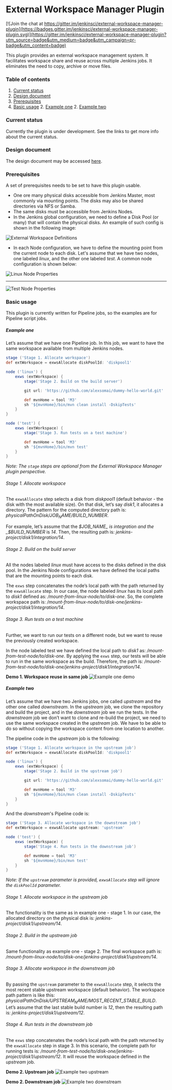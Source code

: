 # External Workspace Manager Plugin

[![Join the chat at https://gitter.im/jenkinsci/external-workspace-manager-plugin](https://badges.gitter.im/jenkinsci/external-workspace-manager-plugin.svg)](https://gitter.im/jenkinsci/external-workspace-manager-plugin?utm_source=badge&utm_medium=badge&utm_campaign=pr-badge&utm_content=badge)

This plugin provides an external workspace management system.
It facilitates workspace share and reuse across multiple Jenkins jobs.
It eliminates the need to copy, archive or move files.

### Table of contents
1. [Current status](#current-status)
1. [Design document](#design-document)
1. [Prerequisites](#prerequisites)
1. [Basic usage](#basic-usage)
    2. [Example one](#example-one)
    2. [Example two](#example-two)

### Current status

Currently the plugin is under development. See the links to get more info about the current status.

### Design document

The design document may be accessed [here](https://docs.google.com/document/d/1yiisnsR7qg3XEEvch8vocWbitSUCZcoQ-pfzEVFg1eA/edit?usp=sharing).

### Prerequisites
A set of prerequisites needs to be set to have this plugin usable.

 - One ore many physical disks accessible from Jenkins Master, most commonly via mounting points. 
The disks may also be shared directories via NFS or Samba.
 - The same disks must be accessible from Jenkins Nodes.
 - In the Jenkins global configuration, we need to define a Disk Pool (or many) that will contain the physical disks. 
An example of such config is shown in the following image:

![External Workspace Definitions](doc/images/external-workspace-definitions.png)

 - In each Node configuration, we have to define the mounting point from the current node to each disk. 
Let's assume that we have two nodes, one labeled _linux_, and the other one labeled _test_. 
A common node configuration is shown below:

![Linux Node Properties](doc/images/linux-node-config.png)
___
![Test Node Properties](doc/images/test-node-config.png)

### Basic usage

This plugin is currently written for Pipeline jobs, so the examples are for Pipeline script jobs.

##### Example one

Let’s assume that we have one Pipeline job. 
In this job, we want to have the same workspace available from multiple Jenkins nodes.

```groovy
stage ('Stage 1. Allocate workspace')
def extWorkspace = exwsAllocate diskPoolId: 'diskpool1'

node ('linux') {
    exws (extWorkspace) {
        stage('Stage 2. Build on the build server')

        git url: 'https://github.com/alexsomai/dummy-hello-world.git'

        def mvnHome = tool 'M3'
        sh '${mvnHome}/bin/mvn clean install -DskipTests'
    }
}

node ('test') {
    exws (extWorkspace) {
        stage('Stage 3. Run tests on a test machine')

        def mvnHome = tool 'M3'
        sh '${mvnHome}/bin/mvn test'
    }
}
```

_Note: The `stage` steps are optional from the External Workspace Manager plugin perspective._

###### Stage 1. Allocate workspace

The `exwsAllocate` step selects a disk from _diskpool1_ (default behavior - the disk with the most available size).
On that disk, let’s say _disk1_, it allocates a directory.
The pattern for the computed directory path is: _physicalPathOnDisk/$JOB_NAME/$BUILD_NUMBER_.

For example, let’s assume that the _$JOB_NAME_ is integration and the _$BUILD_NUMBER_ is _14_.
Then, the resulting path is: _jenkins-project/disk1/integration/14_.

###### Stage 2. Build on the build server

All the nodes labeled _linux_ must have access to the disks defined in the disk pool.
In the Jenkins Node configurations we have defined the local paths that are the mounting points to each disk.

The `exws` step concatenates the node’s local path with the path returned by the `exwsAllocate` step.
In our case, the node labeled _linux_ has its local path to _disk1_ defined as: _/mount-from-linux-node/to/disk-one_.
So, the complete workspace path is: _/mount-from-linux-node/to/disk-one/jenkins-project/disk1/integration/14_.

###### Stage 3. Run tests on a test machine

Further, we want to run our tests on a different node, but we want to reuse the previously created workspace.

In the node labeled test we have defined the local path to _disk1_ as: _/mount-from-test-node/to/disk-one_.
By applying the `exws` step, our tests will be able to run in the same workspace as the build. 
Therefore, the path is: _/mount-from-test-node/to/disk-one/jenkins-project/disk1/integration/14_.

**Demo 1. Workspace reuse in same job**
![Example one demo](doc/gifs/demo1-workspace-reuse-in-same-job.gif)

##### Example two

Let’s assume that we have two Jenkins jobs, one called _upstream_ and the other one called _downstream_.
In the _upstream_ job, we clone the repository and build the project, and in the _downstream_ job we run the tests.
In the _downstream_ job we don’t want to clone and re-build the project, we need to use the same workspace created in 
the _upstream_ job.
We have to be able to do so without copying the workspace content from one location to another.

The pipeline code in the _upstream_ job is the following:

```groovy
stage ('Stage 1. Allocate workspace in the upstream job')
def extWorkspace = exwsAllocate diskPoolId: 'diskpool1'

node ('linux') {
    exws (extWorkspace) {
        stage('Stage 2. Build in the upstream job')

        git url: 'https://github.com/alexsomai/dummy-hello-world.git'

        def mvnHome = tool 'M3'
        sh '${mvnHome}/bin/mvn clean install -DskipTests'
    }
}
```

And the _downstream_'s Pipeline code is:

```groovy
stage ('Stage 3. Allocate workspace in the downstream job')
def extWorkspace = exwsAllocate upstream: 'upstream'

node ('test') {
    exws (extWorkspace) {
        stage('Stage 4. Run tests in the downstream job')

        def mvnHome = tool 'M3'
        sh '${mvnHome}/bin/mvn test'
    }
}
```

_Note: If the `upstream` parameter is provided, `exwsAllocate` step will ignore the  `diskPoolId` parameter._

###### Stage 1. Allocate workspace in the upstream job

The functionality is the same as in example one - stage 1.
In our case, the allocated directory on the physical disk is: _jenkins-project/disk1/upstream/14_.

###### Stage 2. Build in the upstream job

Same functionality as example one - stage 2.
The final workspace path is: _/mount-from-linux-node/to/disk-one/jenkins-project/disk1/upstream/14_.

###### Stage 3. Allocate workspace in the downstream job

By passing the `upstream` parameter to the `exwsAllocate` step, it selects the most recent stable upstream 
workspace (default behavior).
The workspace path pattern is like this: _physicalPathOnDisk/$UPSTREAM_NAME/$MOST_RECENT_STABLE_BUILD_.
Let’s assume that the last stable build number is _12_, then the resulting path is: _jenkins-project/disk1/upstream/12_.

###### Stage 4. Run tests in the downstream job

The `exws` step concatenates the node’s local path with the path returned by the `exwsAllocate` step in stage 3.
In this scenario, the complete path for running tests is: _/mount-from-test-node/to/disk-one/jenkins-project/disk1/upstream/12_.
It will reuse the workspace defined in the _upstream_ job.

**Demo 2. Upstream job**
![Example two upstream](doc/gifs/demo2-upstream-job.gif)

**Demo 2. Downstream job**
![Example two downstream](doc/gifs/demo2-downstream-job.gif)
